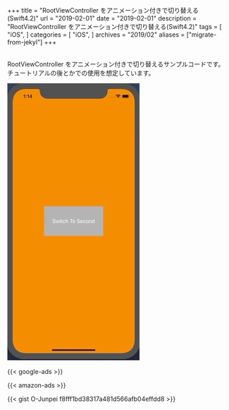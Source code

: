 +++
title = "RootViewController をアニメーション付きで切り替える(Swift4.2)"
url = "2019-02-01"
date = "2019-02-01"
description = "RootViewController をアニメーション付きで切り替える(Swift4.2)"
tags = [
    "iOS",
]
categories = [
    "iOS",
]
archives = "2019/02"
aliases = ["migrate-from-jekyl"]
+++

<br>
RootViewController をアニメーション付きで切り替えるサンプルコードです。  
チュートリアルの後とかでの使用を想定しています。

![alt](1.gif)

<!-- Google Ads -->
{{< google-ads >}}

<!-- Amazon Ads -->
{{< amazon-ads >}}

{{< gist O-Junpei f8fff1bd38317a481d566afb04effdd8 >}}
